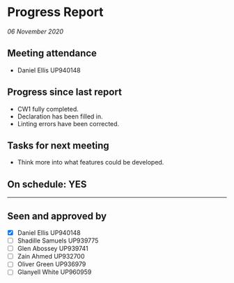 # Progress Report

*06 November 2020*

## Meeting attendance

* Daniel Ellis UP940148

## Progress since last report

* CW1 fully completed.
* Declaration has been filled in.
* Linting errors have been corrected.

## Tasks for next meeting

* Think more into what features could be developed.

## On schedule: YES

---

## Seen and approved by

* [x] Daniel Ellis UP940148
* [ ] Shadille Samuels UP939775
* [ ] Glen Abossey UP939741
* [ ] Zain Ahmed UP932700
* [ ] Oliver Green UP936979
* [ ] Glanyell White UP960959
